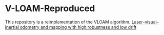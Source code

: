 # V-LOAM-Reproduced
This repository is a reimplementation of the VLOAM algorithm.
[Laser–visual–inertial odometry and mapping with high robustness and low drift](https://frc.ri.cmu.edu/~zhangji/publications/JFR_2018.pdf)
